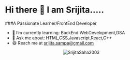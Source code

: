 # Hi there 👋 I am Srijita.....
###A Passionate Learner/FrontEnd Developer



- 🌱 I’m currently learning: BackEnd WebDevelopment,DSA
- 💬 Ask me about: HTML,CSS,Javascript,React,C++
- 😄 Reach me at srijita.sampa@gmail.com

<p align="center"><img align="center" src="https://github-readme-stats.vercel.app/api/top-langs?username=SrijitaSaha2003&show_icons=true&locale=en&layout=compact" alt="SrijitaSaha2003" /></p>
<!--
**SrijitaSaha2003/SrijitaSaha2003** is a ✨ _special_ ✨ repository because its `README.md` (this file) appears on your GitHub profile.

Here are some ideas to get you started:

- 🔭 I’m currently working on ...       -->
